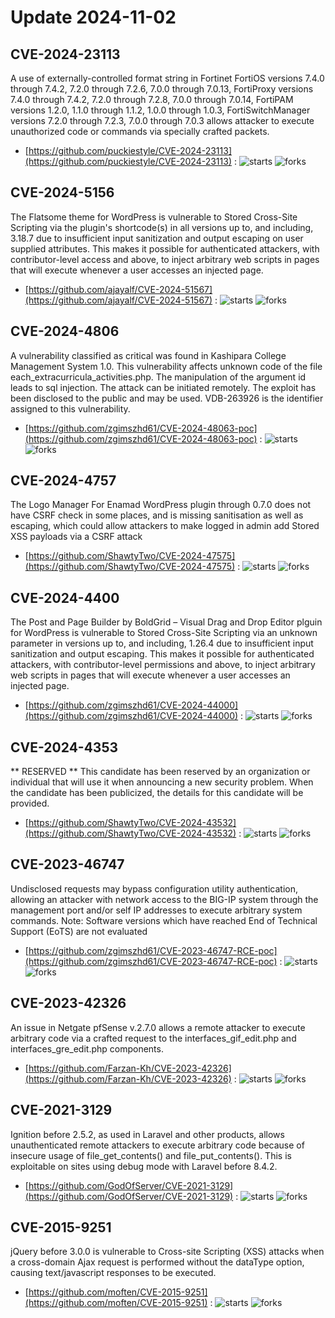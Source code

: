 # Update 2024-11-02
## CVE-2024-23113
 A use of externally-controlled format string in Fortinet FortiOS versions 7.4.0 through 7.4.2, 7.2.0 through 7.2.6, 7.0.0 through 7.0.13, FortiProxy versions 7.4.0 through 7.4.2, 7.2.0 through 7.2.8, 7.0.0 through 7.0.14, FortiPAM versions 1.2.0, 1.1.0 through 1.1.2, 1.0.0 through 1.0.3, FortiSwitchManager versions 7.2.0 through 7.2.3, 7.0.0 through 7.0.3 allows attacker to execute unauthorized code or commands via specially crafted packets.

- [https://github.com/puckiestyle/CVE-2024-23113](https://github.com/puckiestyle/CVE-2024-23113) :  ![starts](https://img.shields.io/github/stars/puckiestyle/CVE-2024-23113.svg) ![forks](https://img.shields.io/github/forks/puckiestyle/CVE-2024-23113.svg)


## CVE-2024-5156
 The Flatsome theme for WordPress is vulnerable to Stored Cross-Site Scripting via the plugin's shortcode(s) in all versions up to, and including, 3.18.7 due to insufficient input sanitization and output escaping on user supplied attributes. This makes it possible for authenticated attackers, with contributor-level access and above, to inject arbitrary web scripts in pages that will execute whenever a user accesses an injected page.

- [https://github.com/ajayalf/CVE-2024-51567](https://github.com/ajayalf/CVE-2024-51567) :  ![starts](https://img.shields.io/github/stars/ajayalf/CVE-2024-51567.svg) ![forks](https://img.shields.io/github/forks/ajayalf/CVE-2024-51567.svg)


## CVE-2024-4806
 A vulnerability classified as critical was found in Kashipara College Management System 1.0. This vulnerability affects unknown code of the file each_extracurricula_activities.php. The manipulation of the argument id leads to sql injection. The attack can be initiated remotely. The exploit has been disclosed to the public and may be used. VDB-263926 is the identifier assigned to this vulnerability.

- [https://github.com/zgimszhd61/CVE-2024-48063-poc](https://github.com/zgimszhd61/CVE-2024-48063-poc) :  ![starts](https://img.shields.io/github/stars/zgimszhd61/CVE-2024-48063-poc.svg) ![forks](https://img.shields.io/github/forks/zgimszhd61/CVE-2024-48063-poc.svg)


## CVE-2024-4757
 The Logo Manager For Enamad WordPress plugin through 0.7.0 does not have CSRF check in some places, and is missing sanitisation as well as escaping, which could allow attackers to make logged in admin add Stored XSS payloads via a CSRF attack

- [https://github.com/ShawtyTwo/CVE-2024-47575](https://github.com/ShawtyTwo/CVE-2024-47575) :  ![starts](https://img.shields.io/github/stars/ShawtyTwo/CVE-2024-47575.svg) ![forks](https://img.shields.io/github/forks/ShawtyTwo/CVE-2024-47575.svg)


## CVE-2024-4400
 The Post and Page Builder by BoldGrid &#8211; Visual Drag and Drop Editor plguin for WordPress is vulnerable to Stored Cross-Site Scripting via an unknown parameter in versions up to, and including, 1.26.4 due to insufficient input sanitization and output escaping. This makes it possible for authenticated attackers, with contributor-level permissions and above, to inject arbitrary web scripts in pages that will execute whenever a user accesses an injected page.

- [https://github.com/zgimszhd61/CVE-2024-44000](https://github.com/zgimszhd61/CVE-2024-44000) :  ![starts](https://img.shields.io/github/stars/zgimszhd61/CVE-2024-44000.svg) ![forks](https://img.shields.io/github/forks/zgimszhd61/CVE-2024-44000.svg)


## CVE-2024-4353
 ** RESERVED ** This candidate has been reserved by an organization or individual that will use it when announcing a new security problem. When the candidate has been publicized, the details for this candidate will be provided.

- [https://github.com/ShawtyTwo/CVE-2024-43532](https://github.com/ShawtyTwo/CVE-2024-43532) :  ![starts](https://img.shields.io/github/stars/ShawtyTwo/CVE-2024-43532.svg) ![forks](https://img.shields.io/github/forks/ShawtyTwo/CVE-2024-43532.svg)


## CVE-2023-46747
 Undisclosed requests may bypass configuration utility authentication, allowing an attacker with network access to the BIG-IP system through the management port and/or self IP addresses to execute arbitrary system commands. Note: Software versions which have reached End of Technical Support (EoTS) are not evaluated

- [https://github.com/zgimszhd61/CVE-2023-46747-RCE-poc](https://github.com/zgimszhd61/CVE-2023-46747-RCE-poc) :  ![starts](https://img.shields.io/github/stars/zgimszhd61/CVE-2023-46747-RCE-poc.svg) ![forks](https://img.shields.io/github/forks/zgimszhd61/CVE-2023-46747-RCE-poc.svg)


## CVE-2023-42326
 An issue in Netgate pfSense v.2.7.0 allows a remote attacker to execute arbitrary code via a crafted request to the interfaces_gif_edit.php and interfaces_gre_edit.php components.

- [https://github.com/Farzan-Kh/CVE-2023-42326](https://github.com/Farzan-Kh/CVE-2023-42326) :  ![starts](https://img.shields.io/github/stars/Farzan-Kh/CVE-2023-42326.svg) ![forks](https://img.shields.io/github/forks/Farzan-Kh/CVE-2023-42326.svg)


## CVE-2021-3129
 Ignition before 2.5.2, as used in Laravel and other products, allows unauthenticated remote attackers to execute arbitrary code because of insecure usage of file_get_contents() and file_put_contents(). This is exploitable on sites using debug mode with Laravel before 8.4.2.

- [https://github.com/GodOfServer/CVE-2021-3129](https://github.com/GodOfServer/CVE-2021-3129) :  ![starts](https://img.shields.io/github/stars/GodOfServer/CVE-2021-3129.svg) ![forks](https://img.shields.io/github/forks/GodOfServer/CVE-2021-3129.svg)


## CVE-2015-9251
 jQuery before 3.0.0 is vulnerable to Cross-site Scripting (XSS) attacks when a cross-domain Ajax request is performed without the dataType option, causing text/javascript responses to be executed.

- [https://github.com/moften/CVE-2015-9251](https://github.com/moften/CVE-2015-9251) :  ![starts](https://img.shields.io/github/stars/moften/CVE-2015-9251.svg) ![forks](https://img.shields.io/github/forks/moften/CVE-2015-9251.svg)

